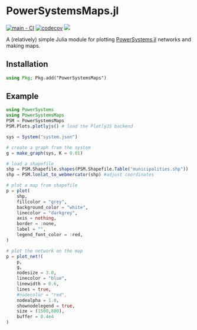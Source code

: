 # PowerSystemsMaps.jl
[![main - CI](https://github.com/NREL-SIIP/PowerSystemsMaps.jl/actions/workflows/main-tests.yml/badge.svg)](https://github.com/NREL-SIIP/PowerSystemsMaps.jl/actions/workflows/main-tests.yml)
[![codecov](https://codecov.io/gh/NREL-SIIP/PowerSystemsMaps.jl/branch/main/graph/badge.svg)](https://codecov.io/gh/NREL-SIIP/PowerSystemsMaps.jl)
[<img src="https://img.shields.io/badge/slack-@SIIP/PG-blue.svg?logo=slack">](https://join.slack.com/t/nrel-siip/shared_invite/zt-glam9vdu-o8A9TwZTZqqNTKHa7q3BpQ)

A (relatively) simple Julia module for plotting [PowerSystems.jl](https://github.com/nrel-siip/PowerSystems.jl) networks and making maps.

## Installation

```julia
using Pkg; Pkg.add("PowerSystemsMaps")
```

## Example

```julia
using PowerSystems
using PowerSystemsMaps 
PSM = PowerSystemsMaps
PSM.Plots.plotlyjs() # load the PlotlyJS backend

sys = System("system.json")

# create a graph from the system
g = make_graph(sys, K = 0.01)

# load a shapefile
shp = PSM.Shapefile.shapes(PSM.Shapefile.Table("municipalities.shp"))
shp = PSM.lonlat_to_webmercator(shp) #adjust coordinates

# plot a map from shapefile
p = plot(
    shp,
    fillcolor = "grey",
    background_color = "white",
    linecolor = "darkgrey",
    axis = nothing,
    border = :none,
    label = "",
    legend_font_color = :red,
)

# plot the network on the map
p = plot_net!(
    p,
    g,
    nodesize = 3.0,
    linecolor = "blue",
    linewidth = 0.6,
    lines = true,
    #nodecolor = "red",
    nodealpha = 1.0,
    shownodelegend = true,
    size = (1500,800),
    buffer = 0.4e4
)  

```
